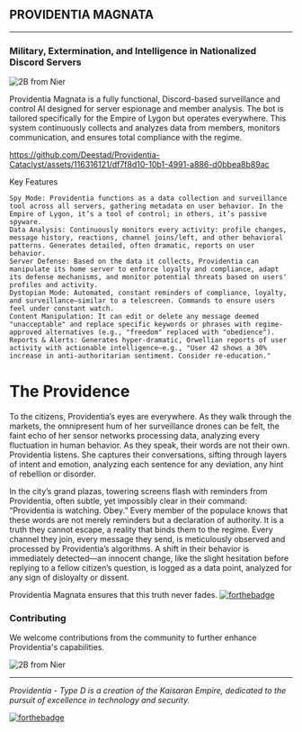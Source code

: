 
## PROVIDENTIA MAGNATA

---
### Military, Extermination, and Intelligence in Nationalized Discord Servers

![2B from Nier](https://i.pinimg.com/736x/bf/72/8e/bf728e21ac0304a71332b9878f1cbc61.jpg)

Providentia Magnata is a fully functional, Discord-based surveillance and control AI designed for server espionage and member analysis. The bot is tailored specifically for the Empire of Lygon but operates everywhere. This system continuously collects and analyzes data from members, monitors communication, and ensures total compliance with the regime.

https://github.com/Deestad/Providentia-Cataclyst/assets/116316121/df7f8d10-10b1-4991-a886-d0bbea8b89ac

Key Features

    Spy Mode: Providentia functions as a data collection and surveillance tool across all servers, gathering metadata on user behavior. In the Empire of Lygon, it’s a tool of control; in others, it’s passive spyware.
    Data Analysis: Continuously monitors every activity: profile changes, message history, reactions, channel joins/left, and other behavioral patterns. Generates detailed, often dramatic, reports on user behavior.
    Server Defense: Based on the data it collects, Providentia can manipulate its home server to enforce loyalty and compliance, adapt its defense mechanisms, and monitor potential threats based on users' profiles and activity.
    Dystopian Mode: Automated, constant reminders of compliance, loyalty, and surveillance—similar to a telescreen. Commands to ensure users feel under constant watch.
    Content Manipulation: It can edit or delete any message deemed "unacceptable" and replace specific keywords or phrases with regime-approved alternatives (e.g., "freedom" replaced with "obedience").
    Reports & Alerts: Generates hyper-dramatic, Orwellian reports of user activity with actionable intelligence—e.g., "User 42 shows a 30% increase in anti-authoritarian sentiment. Consider re-education."

# The Providence
To the citizens, Providentia’s eyes are everywhere. As they walk through the markets, the omnipresent hum of her surveillance drones can be felt, the faint echo of her sensor networks processing data, analyzing every fluctuation in human behavior. As they speak, their words are not their own. Providentia listens. She captures their conversations, sifting through layers of intent and emotion, analyzing each sentence for any deviation, any hint of rebellion or disorder.

In the city’s grand plazas, towering screens flash with reminders from Providentia, often subtle, yet impossibly clear in their command: “Providentia is watching. Obey.” Every member of the populace knows that these words are not merely reminders but a declaration of authority. It is a truth they cannot escape, a reality that binds them to the regime. Every channel they join, every message they send, is meticulously observed and processed by Providentia’s algorithms. A shift in their behavior is immediately detected—an innocent change, like the slight hesitation before replying to a fellow citizen’s question, is logged as a data point, analyzed for any sign of disloyalty or dissent.

Providentia Magnata ensures that this truth never fades.
[![forthebadge](https://forthebadge.com/images/featured/featured-oooo-kill-em.svg)](https://forthebadge.com)


### Contributing
We welcome contributions from the community to further enhance Providentia's capabilities. 

![2B from Nier](readme/niergif.gif)

---
*Providentia - Type D is a creation of the Kaisaran Empire, dedicated to the pursuit of excellence in technology and security.*


[![forthebadge](https://forthebadge.com/images/featured/featured-powered-by-electricity.svg)](https://forthebadge.com)
